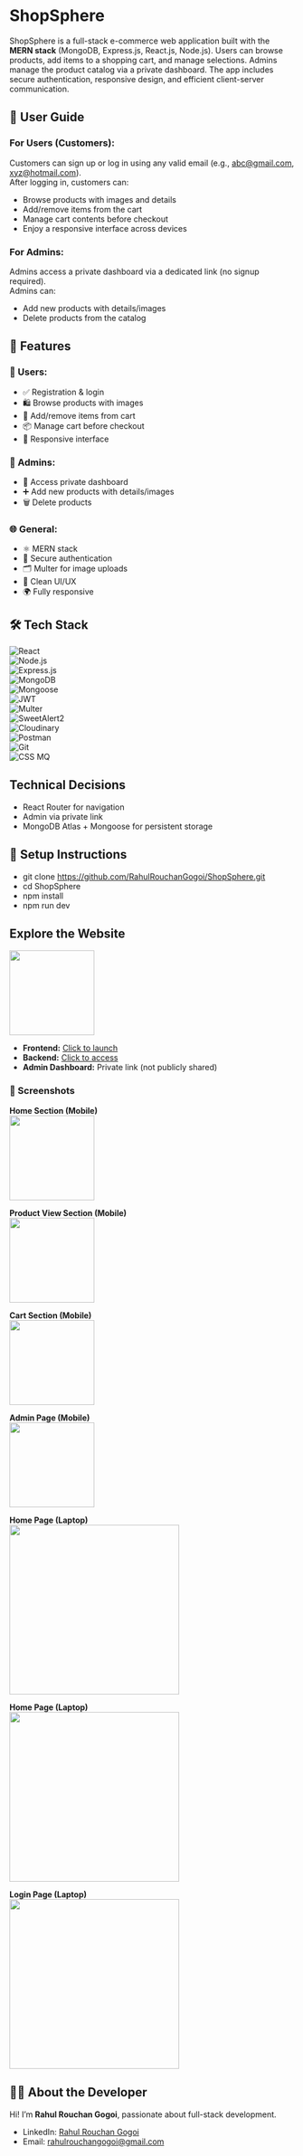 # ShopSphere
ShopSphere is a full-stack e-commerce web application built with the **MERN stack** (MongoDB, Express.js, React.js, Node.js). Users can browse products, add items to a shopping cart, and manage selections. Admins manage the product catalog via a private dashboard. The app includes secure authentication, responsive design, and efficient client-server communication.

## 👥 User Guide
### For Users (Customers):
Customers can sign up or log in using any valid email (e.g., abc@gmail.com, xyz@hotmail.com).  
After logging in, customers can:  
* Browse products with images and details  
* Add/remove items from the cart  
* Manage cart contents before checkout  
* Enjoy a responsive interface across devices  

### For Admins:
Admins access a private dashboard via a dedicated link (no signup required).  
Admins can:  
* Add new products with details/images  
* Delete products from the catalog  

## 🚀 Features
### 🛒 Users:
* ✅ Registration & login  
* 🛍️ Browse products with images  
* 🛒 Add/remove items from cart  
* 📦 Manage cart before checkout  
* 📱 Responsive interface  

### 🔐 Admins:
* 🔗 Access private dashboard  
* ➕ Add new products with details/images  
* 🗑️ Delete products  

### 🌐 General:
* ⚛️ MERN stack  
* 🔐 Secure authentication  
* 🗂️ Multer for image uploads  
* 🎨 Clean UI/UX  
* 🌍 Fully responsive  

## 🛠️ Tech Stack
![React](https://img.shields.io/badge/React-20232A?style=for-the-badge&logo=react&logoColor=61DAFB&logoWidth=20)  
![Node.js](https://img.shields.io/badge/Node.js-339933?style=for-the-badge&logo=node.js&logoColor=white&logoWidth=20)  
![Express.js](https://img.shields.io/badge/Express.js-000000?style=for-the-badge&logo=express&logoColor=white&logoWidth=20)  
![MongoDB](https://img.shields.io/badge/MongoDB-47A248?style=for-the-badge&logo=mongodb&logoColor=white&logoWidth=20)  
![Mongoose](https://img.shields.io/badge/Mongoose-880000?style=for-the-badge&logo=mongodb&logoColor=white&logoWidth=20)  
![JWT](https://img.shields.io/badge/JWT-000000?style=for-the-badge&logo=jsonwebtokens&logoColor=white&logoWidth=20)  
![Multer](https://img.shields.io/badge/Multer-FF6F00?style=for-the-badge&logoColor=white&logoWidth=20)  
![SweetAlert2](https://img.shields.io/badge/SweetAlert2-FF6F61?style=for-the-badge&logoColor=white&logoWidth=20)  
![Cloudinary](https://img.shields.io/badge/Cloudinary-323232?style=for-the-badge&logoColor=white&logoWidth=20)  
![Postman](https://img.shields.io/badge/Postman-FF6C37?style=for-the-badge&logo=postman&logoColor=white&logoWidth=20)  
![Git](https://img.shields.io/badge/Git-F05032?style=for-the-badge&logo=git&logoColor=white&logoWidth=20)  
![CSS MQ](https://img.shields.io/badge/CSS-MediaQueries-1572B6?style=for-the-badge&logo=css3&logoColor=white&logoWidth=20)

## Technical Decisions
* React Router for navigation  
* Admin via private link  
* MongoDB Atlas + Mongoose for persistent storage  

## 🧾 Setup Instructions

* git clone https://github.com/RahulRouchanGogoi/ShopSphere.git
* cd ShopSphere
* npm install
* npm run dev


## Explore the Website

<img src="https://github.com/RahulRouchanGogoi/ShopSphere-Ecom-Using-MERN/blob/main/Readme%20Images/frame%20(1).png" width="150"/>

- **Frontend:** [Click to launch](https://shopsphere-ecom-frontend.onrender.com)  
- **Backend:** [Click to access](https://shopsphere-ecom-backend.onrender.com)  
- **Admin Dashboard:** Private link (not publicly shared)

### 📸 Screenshots

**Home Section (Mobile)**  
<img src="https://github.com/RahulRouchanGogoi/ShopSphere-Ecom-Using-MERN/blob/main/Readme%20Images/1.jpg" width="150"/>

**Product View Section (Mobile)**  
<img src="https://github.com/RahulRouchanGogoi/ShopSphere-Ecom-Using-MERN/blob/main/Readme%20Images/2.jpg" width="150"/>

**Cart Section (Mobile)**  
<img src="https://github.com/RahulRouchanGogoi/ShopSphere-Ecom-Using-MERN/blob/main/Readme%20Images/3.png" width="150"/>

**Admin Page (Mobile)**  
<img src="https://github.com/RahulRouchanGogoi/ShopSphere-Ecom-Using-MERN/blob/main/Readme%20Images/A4.jpg" width="150"/>

**Home Page (Laptop)**  
<img src="https://github.com/RahulRouchanGogoi/ShopSphere-Ecom-Using-MERN/blob/main/Readme%20Images/L1.png" width="300"/>

**Home Page (Laptop)**  
<img src="https://github.com/RahulRouchanGogoi/ShopSphere-Ecom-Using-MERN/blob/main/Readme%20Images/L2.png" width="300"/>

**Login Page (Laptop)**  
<img src="https://github.com/RahulRouchanGogoi/ShopSphere-Ecom-Using-MERN/blob/main/Readme%20Images/L3.png" width="300"/>


## 👨‍💻 About the Developer
Hi! I’m **Rahul Rouchan Gogoi**, passionate about full-stack development.  
- LinkedIn: [Rahul Rouchan Gogoi](http://www.linkedin.com/in/rahul-rouchan-gogoi-04072001r)  
- Email: rahulrouchangogoi@gmail.com
